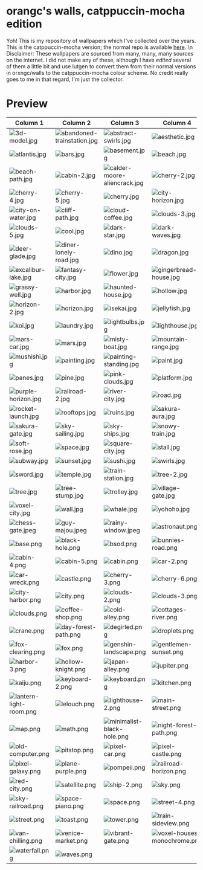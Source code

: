 # orangc's walls, catppuccin-mocha edition
Yoh! This is my repository of wallpapers which I've collected over the years. This is the catppuccin-mocha version; the normal repo is available [here](https://github.com/orxngc/walls).
\n Disclaimer: These wallpapers are sourced from many, many, many sources on the internet. I did not make any of these, although I have *edited* several of them a little bit and use lutgen to convert them from their normal versions in orxngc/walls to the catppuccin-mocha colour scheme. No credit really goes to me in that regard, I'm just the collector.
# Preview
| Column 1 | Column 2 | Column 3 | Column 4 |
|---------|---------|---------|---------|
| ![3d-model.jpg](https://raw.githubusercontent.com/orxngc/walls-catppuccin-mocha/master/3d-model.jpg) | ![abandoned-trainstation.jpg](https://raw.githubusercontent.com/orxngc/walls-catppuccin-mocha/master/abandoned-trainstation.jpg) | ![abstract-swirls.jpg](https://raw.githubusercontent.com/orxngc/walls-catppuccin-mocha/master/abstract-swirls.jpg) | ![aesthetic.jpg](https://raw.githubusercontent.com/orxngc/walls-catppuccin-mocha/master/aesthetic.jpg) |
| ![atlantis.jpg](https://raw.githubusercontent.com/orxngc/walls-catppuccin-mocha/master/atlantis.jpg) | ![bars.jpg](https://raw.githubusercontent.com/orxngc/walls-catppuccin-mocha/master/bars.jpg) | ![basement.jpg](https://raw.githubusercontent.com/orxngc/walls-catppuccin-mocha/master/basement.jpg) | ![beach.jpg](https://raw.githubusercontent.com/orxngc/walls-catppuccin-mocha/master/beach.jpg) |
| ![beach-path.jpg](https://raw.githubusercontent.com/orxngc/walls-catppuccin-mocha/master/beach-path.jpg) | ![cabin-2.jpg](https://raw.githubusercontent.com/orxngc/walls-catppuccin-mocha/master/cabin-2.jpg) | ![calder-moore-aliencrack.jpg](https://raw.githubusercontent.com/orxngc/walls-catppuccin-mocha/master/calder-moore-aliencrack.jpg) | ![cherry-2.jpg](https://raw.githubusercontent.com/orxngc/walls-catppuccin-mocha/master/cherry-2.jpg) |
| ![cherry-4.jpg](https://raw.githubusercontent.com/orxngc/walls-catppuccin-mocha/master/cherry-4.jpg) | ![cherry-5.jpg](https://raw.githubusercontent.com/orxngc/walls-catppuccin-mocha/master/cherry-5.jpg) | ![cherry.jpg](https://raw.githubusercontent.com/orxngc/walls-catppuccin-mocha/master/cherry.jpg) | ![city-horizon.jpg](https://raw.githubusercontent.com/orxngc/walls-catppuccin-mocha/master/city-horizon.jpg) |
| ![city-on-water.jpg](https://raw.githubusercontent.com/orxngc/walls-catppuccin-mocha/master/city-on-water.jpg) | ![cliff-path.jpg](https://raw.githubusercontent.com/orxngc/walls-catppuccin-mocha/master/cliff-path.jpg) | ![cloud-coffee.jpg](https://raw.githubusercontent.com/orxngc/walls-catppuccin-mocha/master/cloud-coffee.jpg) | ![clouds-3.jpg](https://raw.githubusercontent.com/orxngc/walls-catppuccin-mocha/master/clouds-3.jpg) |
| ![clouds-5.jpg](https://raw.githubusercontent.com/orxngc/walls-catppuccin-mocha/master/clouds-5.jpg) | ![cool.jpg](https://raw.githubusercontent.com/orxngc/walls-catppuccin-mocha/master/cool.jpg) | ![dark-star.jpg](https://raw.githubusercontent.com/orxngc/walls-catppuccin-mocha/master/dark-star.jpg) | ![dark-waves.jpg](https://raw.githubusercontent.com/orxngc/walls-catppuccin-mocha/master/dark-waves.jpg) |
| ![deer-glade.jpg](https://raw.githubusercontent.com/orxngc/walls-catppuccin-mocha/master/deer-glade.jpg) | ![diner-lonely-road.jpg](https://raw.githubusercontent.com/orxngc/walls-catppuccin-mocha/master/diner-lonely-road.jpg) | ![dino.jpg](https://raw.githubusercontent.com/orxngc/walls-catppuccin-mocha/master/dino.jpg) | ![dragon.jpg](https://raw.githubusercontent.com/orxngc/walls-catppuccin-mocha/master/dragon.jpg) |
| ![excalibur-lake.jpg](https://raw.githubusercontent.com/orxngc/walls-catppuccin-mocha/master/excalibur-lake.jpg) | ![fantasy-city.jpg](https://raw.githubusercontent.com/orxngc/walls-catppuccin-mocha/master/fantasy-city.jpg) | ![flower.jpg](https://raw.githubusercontent.com/orxngc/walls-catppuccin-mocha/master/flower.jpg) | ![gingerbread-house.jpg](https://raw.githubusercontent.com/orxngc/walls-catppuccin-mocha/master/gingerbread-house.jpg) |
| ![grassy-well.jpg](https://raw.githubusercontent.com/orxngc/walls-catppuccin-mocha/master/grassy-well.jpg) | ![harbor.jpg](https://raw.githubusercontent.com/orxngc/walls-catppuccin-mocha/master/harbor.jpg) | ![haunted-house.jpg](https://raw.githubusercontent.com/orxngc/walls-catppuccin-mocha/master/haunted-house.jpg) | ![hollow.jpg](https://raw.githubusercontent.com/orxngc/walls-catppuccin-mocha/master/hollow.jpg) |
| ![horizon-2.jpg](https://raw.githubusercontent.com/orxngc/walls-catppuccin-mocha/master/horizon-2.jpg) | ![horizon.jpg](https://raw.githubusercontent.com/orxngc/walls-catppuccin-mocha/master/horizon.jpg) | ![isekai.jpg](https://raw.githubusercontent.com/orxngc/walls-catppuccin-mocha/master/isekai.jpg) | ![jellyfish.jpg](https://raw.githubusercontent.com/orxngc/walls-catppuccin-mocha/master/jellyfish.jpg) |
| ![koi.jpg](https://raw.githubusercontent.com/orxngc/walls-catppuccin-mocha/master/koi.jpg) | ![laundry.jpg](https://raw.githubusercontent.com/orxngc/walls-catppuccin-mocha/master/laundry.jpg) | ![lightbulbs.jpg](https://raw.githubusercontent.com/orxngc/walls-catppuccin-mocha/master/lightbulbs.jpg) | ![lighthouse.jpg](https://raw.githubusercontent.com/orxngc/walls-catppuccin-mocha/master/lighthouse.jpg) |
| ![mars-car.jpg](https://raw.githubusercontent.com/orxngc/walls-catppuccin-mocha/master/mars-car.jpg) | ![mars.jpg](https://raw.githubusercontent.com/orxngc/walls-catppuccin-mocha/master/mars.jpg) | ![misty-boat.jpg](https://raw.githubusercontent.com/orxngc/walls-catppuccin-mocha/master/misty-boat.jpg) | ![mountain-range.jpg](https://raw.githubusercontent.com/orxngc/walls-catppuccin-mocha/master/mountain-range.jpg) |
| ![mushishi.jpg](https://raw.githubusercontent.com/orxngc/walls-catppuccin-mocha/master/mushishi.jpg) | ![painting.jpg](https://raw.githubusercontent.com/orxngc/walls-catppuccin-mocha/master/painting.jpg) | ![painting-standing.jpg](https://raw.githubusercontent.com/orxngc/walls-catppuccin-mocha/master/painting-standing.jpg) | ![paint.jpg](https://raw.githubusercontent.com/orxngc/walls-catppuccin-mocha/master/paint.jpg) |
| ![panes.jpg](https://raw.githubusercontent.com/orxngc/walls-catppuccin-mocha/master/panes.jpg) | ![pine.jpg](https://raw.githubusercontent.com/orxngc/walls-catppuccin-mocha/master/pine.jpg) | ![pink-clouds.jpg](https://raw.githubusercontent.com/orxngc/walls-catppuccin-mocha/master/pink-clouds.jpg) | ![platform.jpg](https://raw.githubusercontent.com/orxngc/walls-catppuccin-mocha/master/platform.jpg) |
| ![purple-horizon.jpg](https://raw.githubusercontent.com/orxngc/walls-catppuccin-mocha/master/purple-horizon.jpg) | ![railroad-2.jpg](https://raw.githubusercontent.com/orxngc/walls-catppuccin-mocha/master/railroad-2.jpg) | ![river-city.jpg](https://raw.githubusercontent.com/orxngc/walls-catppuccin-mocha/master/river-city.jpg) | ![road.jpg](https://raw.githubusercontent.com/orxngc/walls-catppuccin-mocha/master/road.jpg) |
| ![rocket-launch.jpg](https://raw.githubusercontent.com/orxngc/walls-catppuccin-mocha/master/rocket-launch.jpg) | ![rooftops.jpg](https://raw.githubusercontent.com/orxngc/walls-catppuccin-mocha/master/rooftops.jpg) | ![ruins.jpg](https://raw.githubusercontent.com/orxngc/walls-catppuccin-mocha/master/ruins.jpg) | ![sakura-aura.jpg](https://raw.githubusercontent.com/orxngc/walls-catppuccin-mocha/master/sakura-aura.jpg) |
| ![sakura-gate.jpg](https://raw.githubusercontent.com/orxngc/walls-catppuccin-mocha/master/sakura-gate.jpg) | ![sky-sailing.jpg](https://raw.githubusercontent.com/orxngc/walls-catppuccin-mocha/master/sky-sailing.jpg) | ![sky-ships.jpg](https://raw.githubusercontent.com/orxngc/walls-catppuccin-mocha/master/sky-ships.jpg) | ![snowy-train.jpg](https://raw.githubusercontent.com/orxngc/walls-catppuccin-mocha/master/snowy-train.jpg) |
| ![soft-rose.jpg](https://raw.githubusercontent.com/orxngc/walls-catppuccin-mocha/master/soft-rose.jpg) | ![space.jpg](https://raw.githubusercontent.com/orxngc/walls-catppuccin-mocha/master/space.jpg) | ![square-city.jpg](https://raw.githubusercontent.com/orxngc/walls-catppuccin-mocha/master/square-city.jpg) | ![stall.jpg](https://raw.githubusercontent.com/orxngc/walls-catppuccin-mocha/master/stall.jpg) |
| ![subway.jpg](https://raw.githubusercontent.com/orxngc/walls-catppuccin-mocha/master/subway.jpg) | ![sunset.jpg](https://raw.githubusercontent.com/orxngc/walls-catppuccin-mocha/master/sunset.jpg) | ![sushi.jpg](https://raw.githubusercontent.com/orxngc/walls-catppuccin-mocha/master/sushi.jpg) | ![swirls.jpg](https://raw.githubusercontent.com/orxngc/walls-catppuccin-mocha/master/swirls.jpg) |
| ![sword.jpg](https://raw.githubusercontent.com/orxngc/walls-catppuccin-mocha/master/sword.jpg) | ![temple.jpg](https://raw.githubusercontent.com/orxngc/walls-catppuccin-mocha/master/temple.jpg) | ![train-station.jpg](https://raw.githubusercontent.com/orxngc/walls-catppuccin-mocha/master/train-station.jpg) | ![tree-2.jpg](https://raw.githubusercontent.com/orxngc/walls-catppuccin-mocha/master/tree-2.jpg) |
| ![tree.jpg](https://raw.githubusercontent.com/orxngc/walls-catppuccin-mocha/master/tree.jpg) | ![tree-stump.jpg](https://raw.githubusercontent.com/orxngc/walls-catppuccin-mocha/master/tree-stump.jpg) | ![trolley.jpg](https://raw.githubusercontent.com/orxngc/walls-catppuccin-mocha/master/trolley.jpg) | ![village-gate.jpg](https://raw.githubusercontent.com/orxngc/walls-catppuccin-mocha/master/village-gate.jpg) |
| ![voxel-city.jpg](https://raw.githubusercontent.com/orxngc/walls-catppuccin-mocha/master/voxel-city.jpg) | ![wall.jpg](https://raw.githubusercontent.com/orxngc/walls-catppuccin-mocha/master/wall.jpg) | ![whale.jpg](https://raw.githubusercontent.com/orxngc/walls-catppuccin-mocha/master/whale.jpg) | ![yohoho.jpg](https://raw.githubusercontent.com/orxngc/walls-catppuccin-mocha/master/yohoho.jpg) |
| ![chess-gate.jpeg](https://raw.githubusercontent.com/orxngc/walls-catppuccin-mocha/master/chess-gate.jpeg) | ![guy-majou.jpeg](https://raw.githubusercontent.com/orxngc/walls-catppuccin-mocha/master/guy-majou.jpeg) | ![rainy-window.jpeg](https://raw.githubusercontent.com/orxngc/walls-catppuccin-mocha/master/rainy-window.jpeg) | ![astronaut.png](https://raw.githubusercontent.com/orxngc/walls-catppuccin-mocha/master/astronaut.png) |
| ![base.png](https://raw.githubusercontent.com/orxngc/walls-catppuccin-mocha/master/base.png) | ![black-hole.png](https://raw.githubusercontent.com/orxngc/walls-catppuccin-mocha/master/black-hole.png) | ![bsod.png](https://raw.githubusercontent.com/orxngc/walls-catppuccin-mocha/master/bsod.png) | ![bunnies-road.png](https://raw.githubusercontent.com/orxngc/walls-catppuccin-mocha/master/bunnies-road.png) |
| ![cabin-4.png](https://raw.githubusercontent.com/orxngc/walls-catppuccin-mocha/master/cabin-4.png) | ![cabin-5.png](https://raw.githubusercontent.com/orxngc/walls-catppuccin-mocha/master/cabin-5.png) | ![cabin.png](https://raw.githubusercontent.com/orxngc/walls-catppuccin-mocha/master/cabin.png) | ![car-2.png](https://raw.githubusercontent.com/orxngc/walls-catppuccin-mocha/master/car-2.png) |
| ![car-wreck.png](https://raw.githubusercontent.com/orxngc/walls-catppuccin-mocha/master/car-wreck.png) | ![castle.png](https://raw.githubusercontent.com/orxngc/walls-catppuccin-mocha/master/castle.png) | ![cherry-3.png](https://raw.githubusercontent.com/orxngc/walls-catppuccin-mocha/master/cherry-3.png) | ![cherry-6.png](https://raw.githubusercontent.com/orxngc/walls-catppuccin-mocha/master/cherry-6.png) |
| ![city-harbor.png](https://raw.githubusercontent.com/orxngc/walls-catppuccin-mocha/master/city-harbor.png) | ![city.png](https://raw.githubusercontent.com/orxngc/walls-catppuccin-mocha/master/city.png) | ![clouds-2.png](https://raw.githubusercontent.com/orxngc/walls-catppuccin-mocha/master/clouds-2.png) | ![clouds-3.png](https://raw.githubusercontent.com/orxngc/walls-catppuccin-mocha/master/clouds-3.png) |
| ![clouds.png](https://raw.githubusercontent.com/orxngc/walls-catppuccin-mocha/master/clouds.png) | ![coffee-shop.png](https://raw.githubusercontent.com/orxngc/walls-catppuccin-mocha/master/coffee-shop.png) | ![cold-alley.png](https://raw.githubusercontent.com/orxngc/walls-catppuccin-mocha/master/cold-alley.png) | ![cottages-river.png](https://raw.githubusercontent.com/orxngc/walls-catppuccin-mocha/master/cottages-river.png) |
| ![crane.png](https://raw.githubusercontent.com/orxngc/walls-catppuccin-mocha/master/crane.png) | ![day-forest-path.png](https://raw.githubusercontent.com/orxngc/walls-catppuccin-mocha/master/day-forest-path.png) | ![degirled.png](https://raw.githubusercontent.com/orxngc/walls-catppuccin-mocha/master/degirled.png) | ![droplets.png](https://raw.githubusercontent.com/orxngc/walls-catppuccin-mocha/master/droplets.png) |
| ![fox-clearing.png](https://raw.githubusercontent.com/orxngc/walls-catppuccin-mocha/master/fox-clearing.png) | ![fox.png](https://raw.githubusercontent.com/orxngc/walls-catppuccin-mocha/master/fox.png) | ![genshin-landscape.png](https://raw.githubusercontent.com/orxngc/walls-catppuccin-mocha/master/genshin-landscape.png) | ![gentlemen-sunset.png](https://raw.githubusercontent.com/orxngc/walls-catppuccin-mocha/master/gentlemen-sunset.png) |
| ![harbor-3.png](https://raw.githubusercontent.com/orxngc/walls-catppuccin-mocha/master/harbor-3.png) | ![hollow-knight.png](https://raw.githubusercontent.com/orxngc/walls-catppuccin-mocha/master/hollow-knight.png) | ![japan-alley.png](https://raw.githubusercontent.com/orxngc/walls-catppuccin-mocha/master/japan-alley.png) | ![jupiter.png](https://raw.githubusercontent.com/orxngc/walls-catppuccin-mocha/master/jupiter.png) |
| ![kaiju.png](https://raw.githubusercontent.com/orxngc/walls-catppuccin-mocha/master/kaiju.png) | ![keyboard-2.png](https://raw.githubusercontent.com/orxngc/walls-catppuccin-mocha/master/keyboard-2.png) | ![keyboard.png](https://raw.githubusercontent.com/orxngc/walls-catppuccin-mocha/master/keyboard.png) | ![kitchen.png](https://raw.githubusercontent.com/orxngc/walls-catppuccin-mocha/master/kitchen.png) |
| ![lantern-light-room.png](https://raw.githubusercontent.com/orxngc/walls-catppuccin-mocha/master/lantern-light-room.png) | ![lelouch.png](https://raw.githubusercontent.com/orxngc/walls-catppuccin-mocha/master/lelouch.png) | ![lighthouse-2.png](https://raw.githubusercontent.com/orxngc/walls-catppuccin-mocha/master/lighthouse-2.png) | ![main-street.png](https://raw.githubusercontent.com/orxngc/walls-catppuccin-mocha/master/main-street.png) |
| ![map.png](https://raw.githubusercontent.com/orxngc/walls-catppuccin-mocha/master/map.png) | ![math.png](https://raw.githubusercontent.com/orxngc/walls-catppuccin-mocha/master/math.png) | ![minimalist-black-hole.png](https://raw.githubusercontent.com/orxngc/walls-catppuccin-mocha/master/minimalist-black-hole.png) | ![night-forest-path.png](https://raw.githubusercontent.com/orxngc/walls-catppuccin-mocha/master/night-forest-path.png) |
| ![old-computer.png](https://raw.githubusercontent.com/orxngc/walls-catppuccin-mocha/master/old-computer.png) | ![pitstop.png](https://raw.githubusercontent.com/orxngc/walls-catppuccin-mocha/master/pitstop.png) | ![pixel-car.png](https://raw.githubusercontent.com/orxngc/walls-catppuccin-mocha/master/pixel-car.png) | ![pixel-castle.png](https://raw.githubusercontent.com/orxngc/walls-catppuccin-mocha/master/pixel-castle.png) |
| ![pixel-galaxy.png](https://raw.githubusercontent.com/orxngc/walls-catppuccin-mocha/master/pixel-galaxy.png) | ![plane-purple.png](https://raw.githubusercontent.com/orxngc/walls-catppuccin-mocha/master/plane-purple.png) | ![pompeii.png](https://raw.githubusercontent.com/orxngc/walls-catppuccin-mocha/master/pompeii.png) | ![railroad-horizon.png](https://raw.githubusercontent.com/orxngc/walls-catppuccin-mocha/master/railroad-horizon.png) |
| ![red-city.png](https://raw.githubusercontent.com/orxngc/walls-catppuccin-mocha/master/red-city.png) | ![satellite.png](https://raw.githubusercontent.com/orxngc/walls-catppuccin-mocha/master/satellite.png) | ![ship-2.png](https://raw.githubusercontent.com/orxngc/walls-catppuccin-mocha/master/ship-2.png) | ![sky.png](https://raw.githubusercontent.com/orxngc/walls-catppuccin-mocha/master/sky.png) |
| ![sky-railroad.png](https://raw.githubusercontent.com/orxngc/walls-catppuccin-mocha/master/sky-railroad.png) | ![space-piano.png](https://raw.githubusercontent.com/orxngc/walls-catppuccin-mocha/master/space-piano.png) | ![space.png](https://raw.githubusercontent.com/orxngc/walls-catppuccin-mocha/master/space.png) | ![street-4.png](https://raw.githubusercontent.com/orxngc/walls-catppuccin-mocha/master/street-4.png) |
| ![street.png](https://raw.githubusercontent.com/orxngc/walls-catppuccin-mocha/master/street.png) | ![toast.png](https://raw.githubusercontent.com/orxngc/walls-catppuccin-mocha/master/toast.png) | ![tower.png](https://raw.githubusercontent.com/orxngc/walls-catppuccin-mocha/master/tower.png) | ![train-sideview.png](https://raw.githubusercontent.com/orxngc/walls-catppuccin-mocha/master/train-sideview.png) |
| ![van-chilling.png](https://raw.githubusercontent.com/orxngc/walls-catppuccin-mocha/master/van-chilling.png) | ![venice-market.png](https://raw.githubusercontent.com/orxngc/walls-catppuccin-mocha/master/venice-market.png) | ![vibrant-gate.png](https://raw.githubusercontent.com/orxngc/walls-catppuccin-mocha/master/vibrant-gate.png) | ![voxel-houses-monochrome.png](https://raw.githubusercontent.com/orxngc/walls-catppuccin-mocha/master/voxel-houses-monochrome.png) |
| ![waterfall.png](https://raw.githubusercontent.com/orxngc/walls-catppuccin-mocha/master/waterfall.png) | ![waves.png](https://raw.githubusercontent.com/orxngc/walls-catppuccin-mocha/master/waves.png) | | |
